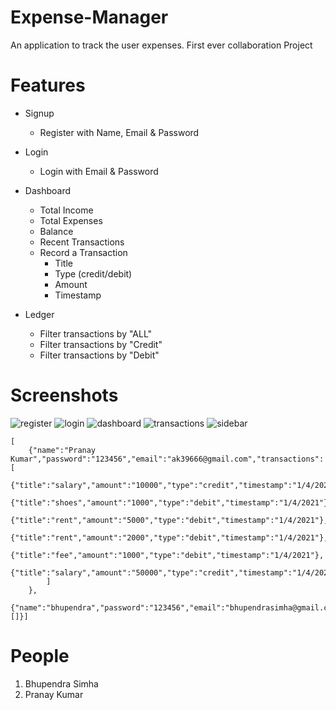 # Expense-Manager
An application to track the user expenses. First ever collaboration Project

# Features 
* Signup
  - Register with Name, Email & Password

* Login
  - Login with Email & Password

* Dashboard
  - Total Income
  - Total Expenses
  - Balance
  - Recent Transactions
  - Record a Transaction
    - Title
    - Type (credit/debit)
    - Amount
    - Timestamp

* Ledger
  - Filter transactions by "ALL"
  - Filter transactions by "Credit"
  - Filter transactions by "Debit"

# Screenshots 
<img src="https://github.com/pranaykumar999/Expense-Manager/blob/main/images/register.png?raw=true" alt="register">

<img src="https://github.com/pranaykumar999/Expense-Manager/blob/main/images/login.png?raw=true" alt="login">

<img src="https://github.com/pranaykumar999/Expense-Manager/blob/main/images/dashboard.png?raw=true" alt="dashboard">

<img src="https://github.com/pranaykumar999/Expense-Manager/blob/main/images/enter_&_recent_transactions.png?raw=true" alt="transactions">

<img src="https://github.com/pranaykumar999/Expense-Manager/blob/main/images/sidebar.png?raw=true" alt="sidebar">


```
[
    {"name":"Pranay Kumar","password":"123456","email":"ak39666@gmail.com","transactions":[
        {"title":"salary","amount":"10000","type":"credit","timestamp":"1/4/2021"},
        {"title":"shoes","amount":"1000","type":"debit","timestamp":"1/4/2021"},
        {"title":"rent","amount":"5000","type":"debit","timestamp":"1/4/2021"},
        {"title":"rent","amount":"2000","type":"debit","timestamp":"1/4/2021"},
        {"title":"fee","amount":"1000","type":"debit","timestamp":"1/4/2021"},
        {"title":"salary","amount":"50000","type":"credit","timestamp":"1/4/2021"}
        ]
    },
    {"name":"bhupendra","password":"123456","email":"bhupendrasimha@gmail.com","transactions":[]}]
```

# People
1. Bhupendra Simha
2. Pranay Kumar


